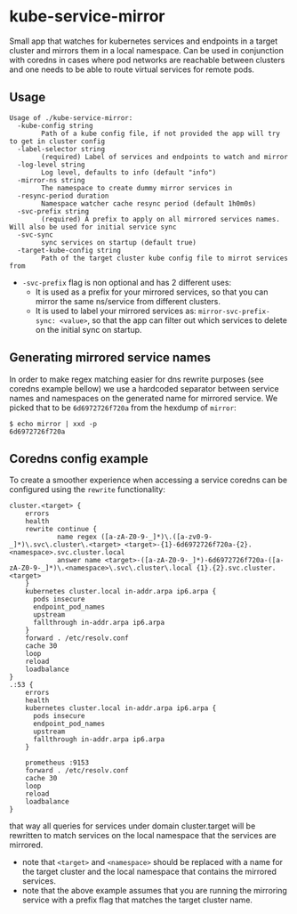 # kube-service-mirror

Small app that watches for kubernetes services and endpoints in a target cluster
and mirrors them in a local namespace. Can be used in conjunction with coredns
in cases where pod networks are reachable between clusters and one needs to be
able to route virtual services for remote pods.

## Usage
```
Usage of ./kube-service-mirror:
  -kube-config string
        Path of a kube config file, if not provided the app will try to get in cluster config
  -label-selector string
        (required) Label of services and endpoints to watch and mirror
  -log-level string
        Log level, defaults to info (default "info")
  -mirror-ns string
        The namespace to create dummy mirror services in
  -resync-period duration
        Namespace watcher cache resync period (default 1h0m0s)
  -svc-prefix string
        (required) A prefix to apply on all mirrored services names. Will also be used for initial service sync
  -svc-sync
        sync services on startup (default true)
  -target-kube-config string
        Path of the target cluster kube config file to mirrot services from
```

* `-svc-prefix` flag is non optional and has 2 different uses:
  - It is used as a prefix for your mirrored services, so that you can mirror
    the same ns/service from different clusters.
  - It is used to label your mirrored services as:
    `mirror-svc-prefix-sync: <value>`, so that the app can filter out which
    services to delete on the initial sync on startup.

## Generating mirrored service names

In order to make regex matching easier for dns rewrite purposes (see coredns
example bellow) we use a hardcoded separator between service names and
namespaces on the generated name for mirrored service.
We picked that to be `6d6972726f720a` from the hexdump of `mirror`:

```
$ echo mirror | xxd -p
6d6972726f720a
```

## Coredns config example

To create a smoother experience when accessing a service coredns can be
configured using the `rewrite` functionality:
```
cluster.<target> {
    errors
    health
    rewrite continue {
            name regex ([a-zA-Z0-9-_]*)\.([a-zv0-9-_]*)\.svc\.cluster\.<target> <target>-{1}-6d6972726f720a-{2}.<namespace>.svc.cluster.local
            answer name <target>-([a-zA-Z0-9-_]*)-6d6972726f720a-([a-zA-Z0-9-_]*)\.<namespace>\.svc\.cluster\.local {1}.{2}.svc.cluster.<target>
    }
    kubernetes cluster.local in-addr.arpa ip6.arpa {
      pods insecure
      endpoint_pod_names
      upstream
      fallthrough in-addr.arpa ip6.arpa
    }
    forward . /etc/resolv.conf
    cache 30
    loop
    reload
    loadbalance
}
.:53 {
    errors
    health
    kubernetes cluster.local in-addr.arpa ip6.arpa {
      pods insecure
      endpoint_pod_names
      upstream
      fallthrough in-addr.arpa ip6.arpa
    }

    prometheus :9153
    forward . /etc/resolv.conf
    cache 30
    loop
    reload
    loadbalance
}
```
that way all queries for services under domain cluster.target will be rewritten
to match services on the local namespace that the services are mirrored.

* note that `<target>` and `<namespace>` should be replaced with a name for the
target cluster and the local namespace that contains the mirrored services.
* note that the above example assumes that you are running the mirroring service
with a prefix flag that matches the target cluster name.
